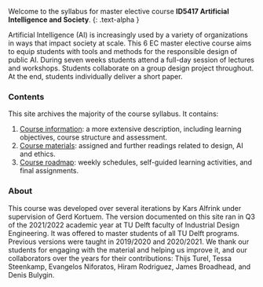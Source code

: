 Welcome to the syllabus for master elective course **ID5417 Artificial Intelligence and Society**.
{: .text-alpha }

Artificial Intelligence (AI) is increasingly used by a variety of organizations in ways that impact society at scale. This 6 EC master elective course aims to equip students with tools and methods for the responsible design of public AI. During seven weeks students attend a full-day session of lectures and workshops. Students collaborate on a group design project throughout. At the end, students individually deliver a short paper.

### Contents

This site archives the majority of the course syllabus. It contains:

1. [Course information](./course-information/): a more extensive description, including learning objectives, course structure and assessment.
2. [Course materials](./materials/): assigned and further readings related to design, AI and ethics.
3. [Course roadmap](./course-roadmap/): weekly schedules, self-guided learning activities, and final assignments.

### About
This course was developed over several iterations by Kars Alfrink under supervision of Gerd Kortuem.
The version documented on this site ran in Q3 of the 2021/2022 academic year at TU Delft faculty of Industrial Design Engineering. It was offered to master students of all TU Delft programs.
Previous versions were taught in 2019/2020 and 2020/2021.
We thank our students for engaging with the material and helping us improve it, and our collaborators over the years for their contributions: Thijs Turel, Tessa Steenkamp, Evangelos Niforatos, Hiram Rodriguez, James Broadhead, and Denis Bulygin.